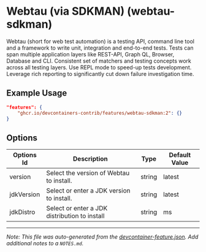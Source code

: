 
# Webtau (via SDKMAN) (webtau-sdkman)

Webtau (short for web test automation) is a testing API, command line tool and a
framework to write unit, integration and end-to-end tests. Tests can span
multiple application layers like REST-API, Graph QL, Browser, Database and CLI.
Consistent set of matchers and testing concepts work across all testing layers.
Use REPL mode to speed-up tests development. Leverage rich reporting to
significantly cut down failure investigation time.

## Example Usage

```json
"features": {
    "ghcr.io/devcontainers-contrib/features/webtau-sdkman:2": {}
}
```

## Options

| Options Id | Description | Type | Default Value |
|-----|-----|-----|-----|
| version | Select the version of Webtau to install. | string | latest |
| jdkVersion | Select or enter a JDK version to install. | string | latest |
| jdkDistro | Select or enter a JDK distribution to install | string | ms |



---

_Note: This file was auto-generated from the [devcontainer-feature.json](https://github.com/devcontainers-contrib/features/blob/main/src/webtau-sdkman/devcontainer-feature.json).  Add additional notes to a `NOTES.md`._
